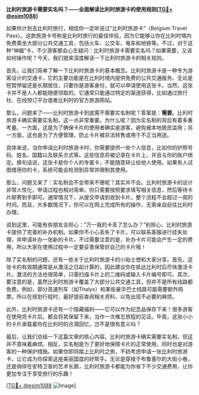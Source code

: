 **比利时旅游卡需要实名吗？——全面解读比利时旅游卡的使用规则[[TG💪+ @esim1088](https://t.me/s/esim1088)]**

如果你计划去比利时旅行，相信你一定听说过“比利时旅游卡”（Belgium Travel Pass）。这款旅游卡号称是比利时旅行的最佳伴侣，因为它能够让你在比利时境内免费乘坐大部分公共交通工具，包括火车、公交车、电车和地铁等。不过，对于这种“神器”卡，不少游客都会心生疑问：比利时旅游卡需要实名吗？如果需要，又该如何操作呢？今天，我们就来深度解读一下比利时旅游卡的相关规则。

首先，让我们简单了解一下比利时旅游卡的基本概念。比利时旅游卡是一种专为游客设计的交通卡，它的主要功能是在比利时境内提供免费的公共交通服务。无论是短暂停留还是长期居住，只要你是游客身份，就可以申请使用这张卡。当然，这张卡并不是人人都能随便领取的，它通常只能通过特定的渠道获得，比如通过旅行社、在线预订平台或者比利时的官方旅游网站。

那么，问题来了——比利时旅游卡到底需不需要实名制呢？答案是：**需要**。比利时旅游卡确实需要实名制，这一点非常重要。为什么呢？因为实名制的背后有着多重考量。一方面，这是为了确保卡片的使用者确实是游客，避免被本地居民滥用；另一方面，这也是为了方便管理，防止卡片被非法转售或用于不正当用途。

具体来说，当你申请比利时旅游卡时，你需要提供一些个人信息，比如你的护照号码、姓名、国籍以及联系方式等。这些信息将被记录在卡片上，并且与你的账户绑定。换句话说，这张卡是你个人的专属卡，不能随意转让给他人使用。如果有人试图借用你的卡，系统可能会检测到异常并限制其使用。

那么，问题又来了：实名制会不会带来不便呢？其实并不会。比利时旅游卡的设计非常人性化，申请过程也相对简单。你只需要按照要求填写相关信息，然后等待卡片邮寄到手即可。通常情况下，从提交申请到收到卡片，整个流程不会超过一周的时间。而且，大多数情况下，你可以在网上完成所有的操作，无需亲自前往比利时办理。

说到这里，可能有些朋友会担心：“万一我的卡丢了怎么办？”别担心，比利时旅游卡提供了完善的补办机制。如果你不小心丢失了卡片，可以联系客服进行挂失处理，并申请补办一张新的卡片。不过需要注意的是，补办卡片可能会产生一定的费用，所以大家在使用过程中一定要妥善保管好自己的卡片哦！

除了实名制的问题，还有一些关于比利时旅游卡的小贴士想和大家分享。首先，这张卡的有效期通常是从激活之日起计算的，因此建议你在抵达比利时后尽快激活卡片。激活的方法也很简单，只需扫描卡片上的二维码或输入卡片编号即可。其次，要注意的是，虽然比利时旅游卡覆盖了大部分公共交通工具，但并不是所有线路都免费。例如，部分高速列车（如Thalys）和某些豪华巴士线路可能需要额外购票。所以在规划行程时，最好提前查阅相关资料，以免出现不必要的麻烦。

此外，比利时旅游卡还有一个隐藏福利——它可以作为纪念品保存下来！很多游客在使用完卡片后，都会将其保留下来，当作一次难忘旅程的见证。毕竟，这张小小的卡片承载着你在比利时的点滴回忆，岂不是很有意义吗？

最后，让我们总结一下这篇文章的核心内容。比利时旅游卡确实需要实名制，但这并不意味着麻烦。相反，实名制是为了更好地保障卡片的正常使用，同时也是对游客的一种保护措施。如果你即将踏上比利时之旅，不妨考虑申请一张比利时旅游卡，让它成为你探索这座美丽国度的好帮手。无论是穿梭于布鲁塞尔的大街小巷，还是徜徉在安特卫普的艺术长廊，比利时旅游卡都能为你省下不少交通费用，让你更加专注于享受旅行的乐趣！

[[TG💪+ @esim1088](https://t.me/s/esim1088) ![Image](https://i.postimg.cc/4NQfJmqS/Snipaste-2025-05-13-00-14-12.png)]